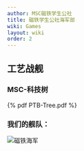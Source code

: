 ```yaml
---
author: MSC磁铁学生公社
title: 磁铁学生公社海军部
wiki: Games
layout: wiki
order: 2
---
```

## 工艺战舰

### MSC-科技树
{% pdf PTB-Tree.pdf %}

### 我们的舰队：
![磁铁海军](https://img1.imgtp.com/2023/05/16/MJEAf8ca.png)